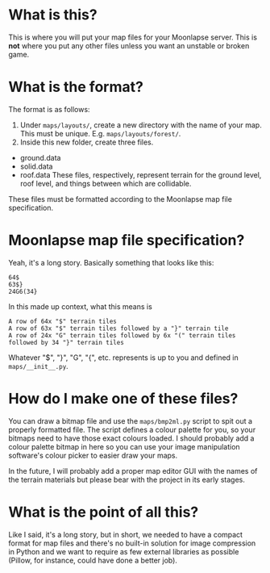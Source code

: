 # What is this?
This is where you will put your map files for your Moonlapse server. This is **not** where you put any other files unless you want an unstable or broken game.

# What is the format?
The format is as follows:
1. Under `maps/layouts/`, create a new directory with the name of your map. This must be unique. E.g. `maps/layouts/forest/`.
2. Inside this new folder, create three files.
  * ground.data
  * solid.data
  * roof.data
  These files, respectively, represent terrain for the ground level, roof level, and things between which are collidable.

  These files must be formatted according to the Moonlapse map file specification.

# Moonlapse map file specification?
Yeah, it's a long story. Basically something that looks like this:
```
64$
63$}
24G6(34}
```
In this made up context, what this means is
```
A row of 64x "$" terrain tiles
A row of 63x "$" terrain tiles followed by a "}" terrain tile
A row of 24x "G" terrain tiles followed by 6x "(" terrain tiles followed by 34 "}" terrain tiles
```

Whatever "$", "}", "G", "{", etc. represents is up to you and defined in `maps/__init__.py`.

# How do I make one of these files?
You can draw a bitmap file and use the `maps/bmp2ml.py` script to spit out a properly formatted file. The script defines a colour palette for you, so your bitmaps need to have those exact colours loaded. I should probably add a colour palette bitmap in here so you can use your image manipulation software's colour picker to easier draw your maps.

In the future, I will probably add a proper map editor GUI with the names of the terrain materials but please bear with the project in its early stages.

# What is the point of all this?
Like I said, it's a long story, but in short, we needed to have a compact format for map files and there's no built-in solution for image compression in Python and we want to require as few external libraries as possible (Pillow, for instance, could have done a better job).
